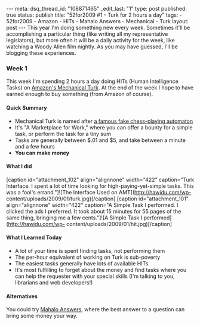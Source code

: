 --- meta: dsq_thread_id: "108871465" _edit_last: "1" type: post published: true status: publish title: "52for2009 #1 - Turk for 2 hours a day" tags: - 52for2009 - Amazon - HITs - Mahalo Answers - Mechanical - Turk layout: post --- This year I'm doing something new every week. Sometimes it'll be accomplishing a particular thing (like writing all my representative legislators), but more often it will be a daily activity for the week, like watching a Woody Allen film nightly. As you may have guessed, I'll be blogging these experiences. 

### Week 1

This week I'm spending 2 hours a day doing HITs (Human Intelligence Tasks) on
[Amazon's Mechanical Turk](http://www.mturk.com). At the end of the week I
hope to have earned enough to buy something (from Amazon of course).

#### Quick Summary

  * Mechanical Turk is named after [a famous fake chess-playing automaton](http://en.wikipedia.org/wiki/The_Turk)
  * It's "A Marketplace for Work," where you can offer a bounty for a simple task, or perform the task for a tiny sum
  * Tasks are generally between $.01 and $5, and take between a minute and a few hours
  * **You can make money**

#### What I did

[caption id="attachment_102" align="alignnone" width="422" caption="Turk
Interface. I spent a lot of time looking for high-paying-yet-simple tasks.
This was a fool's errand."]![The Interface Used on AMT](http://hawidu.com/wp-
content/uploads/2009/01/turk.jpg)[/caption] [caption id="attachment_101"
align="alignnone" width="422" caption="A Simple Task I performed. I clicked
the ads I preferred. It took about 15 minutes for 55 pages of the same thing,
bringing me a few cents."]![A Simple Task I performed](http://hawidu.com/wp-
content/uploads/2009/01/hit.jpg)[/caption]

#### What I Learned Today

  * A lot of your time is spent finding tasks, not performing them
  * The per-hour equivalent of working on Turk is sub-poverty
  * The easiest tasks generally have lots of available HITs
  * It's most fulfilling to forget about the money and find tasks where you can help the requester with your special skills (I'm talking to you, librarians and web developers!)

#### Alternatives

You could try [Mahalo Answers](http://mahalo.com/answers), where the best
answer to a question can bring some money your way.


